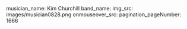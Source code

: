 musician_name: Kim Churchill
band_name: 
img_src: images/musician0828.png
onmouseover_src: 
pagination_pageNumber: 1666